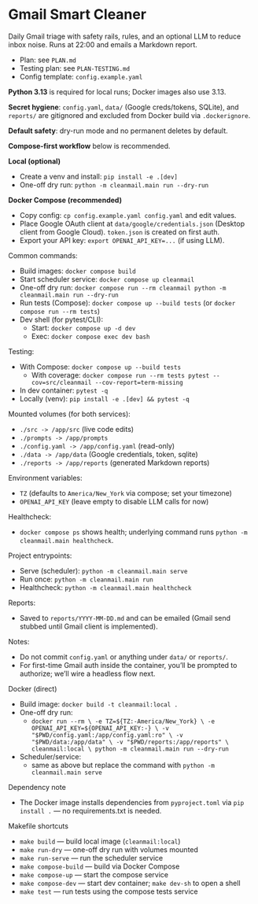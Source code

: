 # Gmail Smart Cleaner

Daily Gmail triage with safety rails, rules, and an optional LLM to reduce inbox noise. Runs at 22:00 and emails a Markdown report.

- Plan: see `PLAN.md`
- Testing plan: see `PLAN-TESTING.md`
- Config template: `config.example.yaml`

**Python 3.13** is required for local runs; Docker images also use 3.13.

**Secret hygiene**: `config.yaml`, `data/` (Google creds/tokens, SQLite), and `reports/` are gitignored and excluded from Docker build via `.dockerignore`.

**Default safety**: dry-run mode and no permanent deletes by default.

**Compose-first workflow** below is recommended.

**Local (optional)**
- Create a venv and install: `pip install -e .[dev]`
- One-off dry run: `python -m cleanmail.main run --dry-run`

**Docker Compose (recommended)**
- Copy config: `cp config.example.yaml config.yaml` and edit values.
- Place Google OAuth client at `data/google/credentials.json` (Desktop client from Google Cloud). `token.json` is created on first auth.
- Export your API key: `export OPENAI_API_KEY=...` (if using LLM).

Common commands:
- Build images: `docker compose build`
- Start scheduler service: `docker compose up cleanmail`
- One-off dry run: `docker compose run --rm cleanmail python -m cleanmail.main run --dry-run`
- Run tests (Compose): `docker compose up --build tests` (or `docker compose run --rm tests`)
- Dev shell (for pytest/CLI):
  - Start: `docker compose up -d dev`
  - Exec: `docker compose exec dev bash`

Testing:
- With Compose: `docker compose up --build tests`
  - With coverage: `docker compose run --rm tests pytest --cov=src/cleanmail --cov-report=term-missing`
- In dev container: `pytest -q`
- Locally (venv): `pip install -e .[dev] && pytest -q`

Mounted volumes (for both services):
- `./src -> /app/src` (live code edits)
- `./prompts -> /app/prompts`
- `./config.yaml -> /app/config.yaml` (read-only)
- `./data -> /app/data` (Google credentials, token, sqlite)
- `./reports -> /app/reports` (generated Markdown reports)

Environment variables:
- `TZ` (defaults to `America/New_York` via compose; set your timezone)
- `OPENAI_API_KEY` (leave empty to disable LLM calls for now)

Healthcheck:
- `docker compose ps` shows health; underlying command runs `python -m cleanmail.main healthcheck`.

Project entrypoints:
- Serve (scheduler): `python -m cleanmail.main serve`
- Run once: `python -m cleanmail.main run`
- Healthcheck: `python -m cleanmail.main healthcheck`

Reports:
- Saved to `reports/YYYY-MM-DD.md` and can be emailed (Gmail send stubbed until Gmail client is implemented).

Notes:
- Do not commit `config.yaml` or anything under `data/` or `reports/`.
- For first-time Gmail auth inside the container, you’ll be prompted to authorize; we’ll wire a headless flow next.

Docker (direct)
- Build image: `docker build -t cleanmail:local .`
- One-off dry run:
  - `docker run --rm \
      -e TZ=${TZ:-America/New_York} \
      -e OPENAI_API_KEY=${OPENAI_API_KEY:-} \
      -v "$PWD/config.yaml:/app/config.yaml:ro" \
      -v "$PWD/data:/app/data" \
      -v "$PWD/reports:/app/reports" \
      cleanmail:local \
      python -m cleanmail.main run --dry-run`
- Scheduler/service:
  - same as above but replace the command with `python -m cleanmail.main serve`

Dependency note
- The Docker image installs dependencies from `pyproject.toml` via `pip install .` — no requirements.txt is needed.

Makefile shortcuts
- `make build` — build local image (`cleanmail:local`)
- `make run-dry` — one-off dry run with volumes mounted
- `make run-serve` — run the scheduler service
- `make compose-build` — build via Docker Compose
- `make compose-up` — start the compose service
- `make compose-dev` — start dev container; `make dev-sh` to open a shell
- `make test` — run tests using the compose tests service
